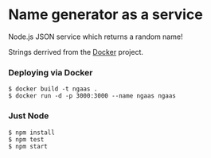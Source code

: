 # Name generator as a service

Node.js JSON service which returns a random name! 

Strings derrived from the [Docker](https://github.com/docker/docker) project.

### Deploying via Docker

```shell
$ docker build -t ngaas .
$ docker run -d -p 3000:3000 --name ngaas ngaas
```

### Just Node

```shell
$ npm install
$ npm test
$ npm start
```